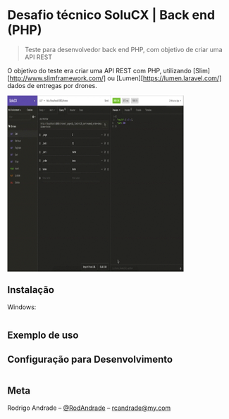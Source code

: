 # Desafio técnico SoluCX | Back end (PHP) 
> Teste para desenvolvedor back end PHP, com objetivo de criar uma API REST 

O objetivo do teste era criar uma API REST com PHP, utilizando [Slim][http://www.slimframework.com/] ou [Lumen][https://lumen.laravel.com/] dados de entregas por drones.

<img align="center" width="400" height="400" src="https://github.com/RodAndrade/SoluCX/blob/master/www/demonstracao.gif?raw=true">

## Instalação

Windows:

```sh

```

## Exemplo de uso


## Configuração para Desenvolvimento

```sh

```

## Meta

Rodrigo Andrade – [@RodAndrade](https://github.com/RodAndrade) – rcandrade@my.com
